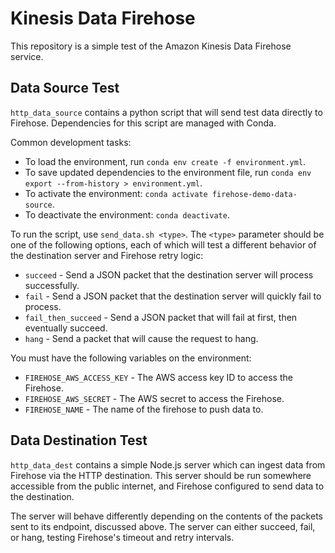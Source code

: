 # Kinesis Data Firehose 

This repository is a simple test of the Amazon Kinesis Data Firehose service. 

## Data Source Test
`http_data_source` contains a python script that will send test data directly to Firehose.
Dependencies for this script are managed with Conda.

Common development tasks:
- To load the environment, run `conda env create -f environment.yml`.
- To save updated dependencies to the environment file, run `conda env export --from-history > environment.yml`. 
- To activate the environment: `conda activate firehose-demo-data-source`.
- To deactivate the environment: `conda deactivate`.

To run the script, use `send_data.sh <type>`. The `<type>` parameter should be one of the following options, each of which will test a different behavior of the destination server and Firehose retry logic:

- `succeed` - Send a JSON packet that the destination server will process successfully.
- `fail` - Send a JSON packet that the destination server will quickly fail to process.
- `fail_then_succeed` - Send a JSON packet that will fail at first, then eventually succeed.
- `hang` - Send a packet that will cause the request to hang.

You must have the following variables on the environment:

- `FIREHOSE_AWS_ACCESS_KEY` - The AWS access key ID to access the Firehose.
- `FIREHOSE_AWS_SECRET` - The AWS secret to access the Firehose.
- `FIREHOSE_NAME` - The name of the firehose to push data to.

## Data Destination Test
`http_data_dest` contains a simple Node.js server which can ingest data from Firehose via the HTTP destination. This server should be run somewhere accessible from the public internet, and Firehose configured to send data to the destination. 

The server will behave differently depending on the contents of the packets sent to its endpoint, discussed above. The server can either succeed, fail, or hang, testing Firehose's timeout and retry intervals.
